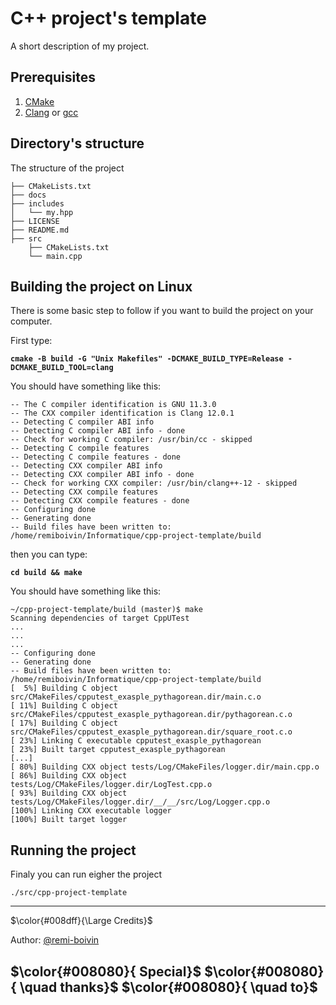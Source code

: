 # C++ project's  template

A short description of my project.

## Prerequisites

1. [CMake](https://cmake.org/)
2. [Clang](https://clang.llvm.org/) or [gcc](https://gcc.gnu.org/)

## Directory's structure

The structure of the project

```
├── CMakeLists.txt
├── docs
├── includes
│   └── my.hpp
├── LICENSE
├── README.md
├── src
    ├── CMakeLists.txt
    └── main.cpp
```

## Building the project on Linux

There is some basic step to follow if you want to build the project on your computer.

First type:

**```cmake -B build -G "Unix Makefiles" -DCMAKE_BUILD_TYPE=Release -DCMAKE_BUILD_TOOL=clang```**

You should have something like this:
```
-- The C compiler identification is GNU 11.3.0
-- The CXX compiler identification is Clang 12.0.1
-- Detecting C compiler ABI info
-- Detecting C compiler ABI info - done
-- Check for working C compiler: /usr/bin/cc - skipped
-- Detecting C compile features
-- Detecting C compile features - done
-- Detecting CXX compiler ABI info
-- Detecting CXX compiler ABI info - done
-- Check for working CXX compiler: /usr/bin/clang++-12 - skipped
-- Detecting CXX compile features
-- Detecting CXX compile features - done
-- Configuring done
-- Generating done
-- Build files have been written to: /home/remiboivin/Informatique/cpp-project-template/build
```

then you can type: 

**```cd build && make ```**

You should have something like this: 
```
~/cpp-project-template/build (master)$ make
Scanning dependencies of target CppUTest
...
...
...
-- Configuring done
-- Generating done
-- Build files have been written to: /home/remiboivin/Informatique/cpp-project-template/build
[  5%] Building C object src/CMakeFiles/cpputest_exasple_pythagorean.dir/main.c.o
[ 11%] Building C object src/CMakeFiles/cpputest_exasple_pythagorean.dir/pythagorean.c.o
[ 17%] Building C object src/CMakeFiles/cpputest_exasple_pythagorean.dir/square_root.c.o
[ 23%] Linking C executable cpputest_exasple_pythagorean
[ 23%] Built target cpputest_exasple_pythagorean
[...]
[ 80%] Building CXX object tests/Log/CMakeFiles/logger.dir/main.cpp.o
[ 86%] Building CXX object tests/Log/CMakeFiles/logger.dir/LogTest.cpp.o
[ 93%] Building CXX object tests/Log/CMakeFiles/logger.dir/__/__/src/Log/Logger.cpp.o
[100%] Linking CXX executable logger
[100%] Built target logger
```

## Running the project

Finaly you can run eigher the project

```./src/cpp-project-template```

----

$\color{#008dff}{\Large Credits}$

Author: [@remi-boivin](https://github.com/remi-boivin)

$\color{#008080}{ Special}$ $\color{#008080}{ \quad thanks}$ $\color{#008080}{ \quad to}$
-